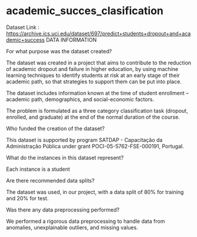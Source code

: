 # academic_succes_clasification
Dataset Link : https://archive.ics.uci.edu/dataset/697/predict+students+dropout+and+academic+success
DATA INFORMATION

For what purpose was the dataset created?

The dataset was created in a project that aims to contribute to the reduction of academic dropout and failure in higher education, by using machine learning techniques to identify students at risk at an early stage of their academic path, so that strategies to support them can be put into place. 

The dataset includes information known at the time of student enrollment – academic path, demographics, and social-economic factors. 

The problem is formulated as a three category classification task (dropout, enrolled, and graduate) at the end of the normal duration of the course. 

Who funded the creation of the dataset?

This dataset is supported by program SATDAP - Capacitação da Administração Pública under grant POCI-05-5762-FSE-000191, Portugal.

What do the instances in this dataset represent?

Each instance is a student

Are there recommended data splits?

The dataset was used, in our project, with a data split of 80% for training and 20% for test.

Was there any data preprocessing performed?

We performed a rigorous data preprocessing to handle data from anomalies, unexplainable outliers, and missing values.
